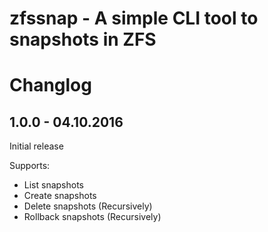 zfssnap - A simple CLI tool to snapshots in ZFS
===============================================


Changlog
========

1.0.0 - 04.10.2016
------------------
Initial release

Supports:
* List snapshots
* Create snapshots
* Delete snapshots (Recursively)
* Rollback snapshots (Recursively)

